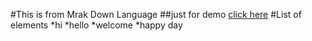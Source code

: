 #This is from Mrak Down Language
##just for demo
[click here](login.html)
#List of elements
*hi
*hello
*welcome
*happy day
